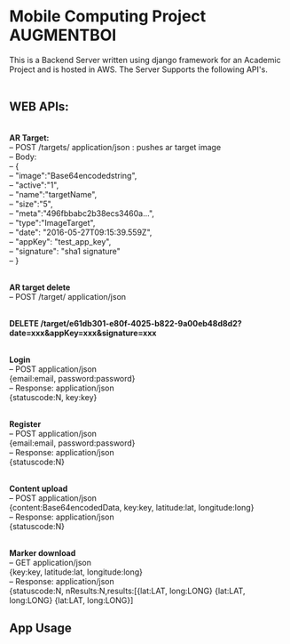 # Mobile Computing Project AUGMENTBOI
This is a Backend Server written using django framework for an Academic Project and is hosted in AWS.
The Server Supports the following API's.<br>
<br>
## WEB APIs:
<br><b>AR Target:</b>
<br>– POST /targets/ application/json : pushes ar target image
<br>– Body:
<br>– {
<br>– "image":"Base64encodedstring",
<br>– "active":"1",
<br>– "name":"targetName",
<br>– "size":"5",
<br>– "meta":"496fbbabc2b38ecs3460a...",
<br>– "type":"ImageTarget",
<br>– "date": "2016-05-27T09:15:39.559Z",
<br>– "appKey": "test_app_key",
<br>– "signature": "sha1 signature"
<br>– }



<br><b> AR target delete </b>
<br>– POST /target/<targetid> application/json



<br><b>DELETE /target/e61db301-e80f-4025-b822-9a00eb48d8d2?date=xxx&appKey=xxx&signature=xxx </b>



<br><b>Login</b>
<br>– POST application/json
<br>{email:email, password:password}
<br>– Response: application/json
<br>{statuscode:N, key:key}


<br><b>Register</b>
<br>– POST application/json
<br>{email:email, password:password}
<br>– Response: application/json
<br>{statuscode:N}



<br><b>Content upload</b>
<br>– POST application/json
<br>{content:Base64encodedData, key:key, latitude:lat, longitude:long}
<br>– Response: application/json
<br>{statuscode:N}



<br><b>Marker download</b>
<br>– GET application/json
<br>{key:key, latitude:lat, longitude:long}
<br>– Response: application/json
<br>{statuscode:N, nResults:N,results:[{lat:LAT, long:LONG} {lat:LAT, long:LONG} {lat:LAT, long:LONG}]
  

## App Usage
